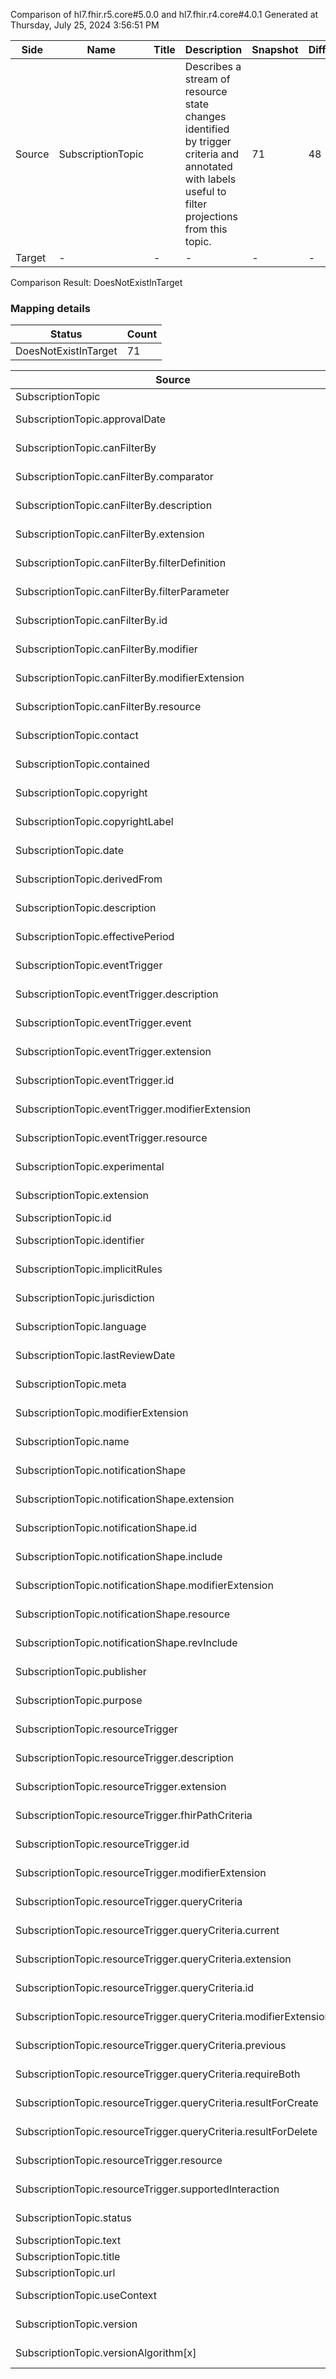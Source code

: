 Comparison of hl7.fhir.r5.core#5.0.0 and hl7.fhir.r4.core#4.0.1
Generated at Thursday, July 25, 2024 3:56:51 PM

| Side | Name | Title | Description | Snapshot | Differential |
| --- | --- | --- | --- | --- | --- |
| Source | SubscriptionTopic |  | Describes a stream of resource state changes identified by trigger criteria and annotated with labels useful to filter projections from this topic. | 71 | 48 |
| Target | - | - | - | - | - |


Comparison Result: DoesNotExistInTarget


### Mapping details

| Status | Count |
| ------ | ----- |
DoesNotExistInTarget | 71 |


| Source | Target | Status | Message |
| ------ | ------ | ------ | ------- |
| SubscriptionTopic | - | DoesNotExistInTarget | SubscriptionTopic does not exist in target and has no mapping |
| SubscriptionTopic.approvalDate | - | DoesNotExistInTarget | SubscriptionTopic.approvalDate does not exist in target and has no mapping |
| SubscriptionTopic.canFilterBy | - | DoesNotExistInTarget | SubscriptionTopic.canFilterBy does not exist in target and has no mapping |
| SubscriptionTopic.canFilterBy.comparator | - | DoesNotExistInTarget | SubscriptionTopic.canFilterBy.comparator does not exist in target and has no mapping |
| SubscriptionTopic.canFilterBy.description | - | DoesNotExistInTarget | SubscriptionTopic.canFilterBy.description does not exist in target and has no mapping |
| SubscriptionTopic.canFilterBy.extension | - | DoesNotExistInTarget | SubscriptionTopic.canFilterBy.extension does not exist in target and has no mapping |
| SubscriptionTopic.canFilterBy.filterDefinition | - | DoesNotExistInTarget | SubscriptionTopic.canFilterBy.filterDefinition does not exist in target and has no mapping |
| SubscriptionTopic.canFilterBy.filterParameter | - | DoesNotExistInTarget | SubscriptionTopic.canFilterBy.filterParameter does not exist in target and has no mapping |
| SubscriptionTopic.canFilterBy.id | - | DoesNotExistInTarget | SubscriptionTopic.canFilterBy.id does not exist in target and has no mapping |
| SubscriptionTopic.canFilterBy.modifier | - | DoesNotExistInTarget | SubscriptionTopic.canFilterBy.modifier does not exist in target and has no mapping |
| SubscriptionTopic.canFilterBy.modifierExtension | - | DoesNotExistInTarget | SubscriptionTopic.canFilterBy.modifierExtension does not exist in target and has no mapping |
| SubscriptionTopic.canFilterBy.resource | - | DoesNotExistInTarget | SubscriptionTopic.canFilterBy.resource does not exist in target and has no mapping |
| SubscriptionTopic.contact | - | DoesNotExistInTarget | SubscriptionTopic.contact does not exist in target and has no mapping |
| SubscriptionTopic.contained | - | DoesNotExistInTarget | SubscriptionTopic.contained does not exist in target and has no mapping |
| SubscriptionTopic.copyright | - | DoesNotExistInTarget | SubscriptionTopic.copyright does not exist in target and has no mapping |
| SubscriptionTopic.copyrightLabel | - | DoesNotExistInTarget | SubscriptionTopic.copyrightLabel does not exist in target and has no mapping |
| SubscriptionTopic.date | - | DoesNotExistInTarget | SubscriptionTopic.date does not exist in target and has no mapping |
| SubscriptionTopic.derivedFrom | - | DoesNotExistInTarget | SubscriptionTopic.derivedFrom does not exist in target and has no mapping |
| SubscriptionTopic.description | - | DoesNotExistInTarget | SubscriptionTopic.description does not exist in target and has no mapping |
| SubscriptionTopic.effectivePeriod | - | DoesNotExistInTarget | SubscriptionTopic.effectivePeriod does not exist in target and has no mapping |
| SubscriptionTopic.eventTrigger | - | DoesNotExistInTarget | SubscriptionTopic.eventTrigger does not exist in target and has no mapping |
| SubscriptionTopic.eventTrigger.description | - | DoesNotExistInTarget | SubscriptionTopic.eventTrigger.description does not exist in target and has no mapping |
| SubscriptionTopic.eventTrigger.event | - | DoesNotExistInTarget | SubscriptionTopic.eventTrigger.event does not exist in target and has no mapping |
| SubscriptionTopic.eventTrigger.extension | - | DoesNotExistInTarget | SubscriptionTopic.eventTrigger.extension does not exist in target and has no mapping |
| SubscriptionTopic.eventTrigger.id | - | DoesNotExistInTarget | SubscriptionTopic.eventTrigger.id does not exist in target and has no mapping |
| SubscriptionTopic.eventTrigger.modifierExtension | - | DoesNotExistInTarget | SubscriptionTopic.eventTrigger.modifierExtension does not exist in target and has no mapping |
| SubscriptionTopic.eventTrigger.resource | - | DoesNotExistInTarget | SubscriptionTopic.eventTrigger.resource does not exist in target and has no mapping |
| SubscriptionTopic.experimental | - | DoesNotExistInTarget | SubscriptionTopic.experimental does not exist in target and has no mapping |
| SubscriptionTopic.extension | - | DoesNotExistInTarget | SubscriptionTopic.extension does not exist in target and has no mapping |
| SubscriptionTopic.id | - | DoesNotExistInTarget | SubscriptionTopic.id does not exist in target and has no mapping |
| SubscriptionTopic.identifier | - | DoesNotExistInTarget | SubscriptionTopic.identifier does not exist in target and has no mapping |
| SubscriptionTopic.implicitRules | - | DoesNotExistInTarget | SubscriptionTopic.implicitRules does not exist in target and has no mapping |
| SubscriptionTopic.jurisdiction | - | DoesNotExistInTarget | SubscriptionTopic.jurisdiction does not exist in target and has no mapping |
| SubscriptionTopic.language | - | DoesNotExistInTarget | SubscriptionTopic.language does not exist in target and has no mapping |
| SubscriptionTopic.lastReviewDate | - | DoesNotExistInTarget | SubscriptionTopic.lastReviewDate does not exist in target and has no mapping |
| SubscriptionTopic.meta | - | DoesNotExistInTarget | SubscriptionTopic.meta does not exist in target and has no mapping |
| SubscriptionTopic.modifierExtension | - | DoesNotExistInTarget | SubscriptionTopic.modifierExtension does not exist in target and has no mapping |
| SubscriptionTopic.name | - | DoesNotExistInTarget | SubscriptionTopic.name does not exist in target and has no mapping |
| SubscriptionTopic.notificationShape | - | DoesNotExistInTarget | SubscriptionTopic.notificationShape does not exist in target and has no mapping |
| SubscriptionTopic.notificationShape.extension | - | DoesNotExistInTarget | SubscriptionTopic.notificationShape.extension does not exist in target and has no mapping |
| SubscriptionTopic.notificationShape.id | - | DoesNotExistInTarget | SubscriptionTopic.notificationShape.id does not exist in target and has no mapping |
| SubscriptionTopic.notificationShape.include | - | DoesNotExistInTarget | SubscriptionTopic.notificationShape.include does not exist in target and has no mapping |
| SubscriptionTopic.notificationShape.modifierExtension | - | DoesNotExistInTarget | SubscriptionTopic.notificationShape.modifierExtension does not exist in target and has no mapping |
| SubscriptionTopic.notificationShape.resource | - | DoesNotExistInTarget | SubscriptionTopic.notificationShape.resource does not exist in target and has no mapping |
| SubscriptionTopic.notificationShape.revInclude | - | DoesNotExistInTarget | SubscriptionTopic.notificationShape.revInclude does not exist in target and has no mapping |
| SubscriptionTopic.publisher | - | DoesNotExistInTarget | SubscriptionTopic.publisher does not exist in target and has no mapping |
| SubscriptionTopic.purpose | - | DoesNotExistInTarget | SubscriptionTopic.purpose does not exist in target and has no mapping |
| SubscriptionTopic.resourceTrigger | - | DoesNotExistInTarget | SubscriptionTopic.resourceTrigger does not exist in target and has no mapping |
| SubscriptionTopic.resourceTrigger.description | - | DoesNotExistInTarget | SubscriptionTopic.resourceTrigger.description does not exist in target and has no mapping |
| SubscriptionTopic.resourceTrigger.extension | - | DoesNotExistInTarget | SubscriptionTopic.resourceTrigger.extension does not exist in target and has no mapping |
| SubscriptionTopic.resourceTrigger.fhirPathCriteria | - | DoesNotExistInTarget | SubscriptionTopic.resourceTrigger.fhirPathCriteria does not exist in target and has no mapping |
| SubscriptionTopic.resourceTrigger.id | - | DoesNotExistInTarget | SubscriptionTopic.resourceTrigger.id does not exist in target and has no mapping |
| SubscriptionTopic.resourceTrigger.modifierExtension | - | DoesNotExistInTarget | SubscriptionTopic.resourceTrigger.modifierExtension does not exist in target and has no mapping |
| SubscriptionTopic.resourceTrigger.queryCriteria | - | DoesNotExistInTarget | SubscriptionTopic.resourceTrigger.queryCriteria does not exist in target and has no mapping |
| SubscriptionTopic.resourceTrigger.queryCriteria.current | - | DoesNotExistInTarget | SubscriptionTopic.resourceTrigger.queryCriteria.current does not exist in target and has no mapping |
| SubscriptionTopic.resourceTrigger.queryCriteria.extension | - | DoesNotExistInTarget | SubscriptionTopic.resourceTrigger.queryCriteria.extension does not exist in target and has no mapping |
| SubscriptionTopic.resourceTrigger.queryCriteria.id | - | DoesNotExistInTarget | SubscriptionTopic.resourceTrigger.queryCriteria.id does not exist in target and has no mapping |
| SubscriptionTopic.resourceTrigger.queryCriteria.modifierExtension | - | DoesNotExistInTarget | SubscriptionTopic.resourceTrigger.queryCriteria.modifierExtension does not exist in target and has no mapping |
| SubscriptionTopic.resourceTrigger.queryCriteria.previous | - | DoesNotExistInTarget | SubscriptionTopic.resourceTrigger.queryCriteria.previous does not exist in target and has no mapping |
| SubscriptionTopic.resourceTrigger.queryCriteria.requireBoth | - | DoesNotExistInTarget | SubscriptionTopic.resourceTrigger.queryCriteria.requireBoth does not exist in target and has no mapping |
| SubscriptionTopic.resourceTrigger.queryCriteria.resultForCreate | - | DoesNotExistInTarget | SubscriptionTopic.resourceTrigger.queryCriteria.resultForCreate does not exist in target and has no mapping |
| SubscriptionTopic.resourceTrigger.queryCriteria.resultForDelete | - | DoesNotExistInTarget | SubscriptionTopic.resourceTrigger.queryCriteria.resultForDelete does not exist in target and has no mapping |
| SubscriptionTopic.resourceTrigger.resource | - | DoesNotExistInTarget | SubscriptionTopic.resourceTrigger.resource does not exist in target and has no mapping |
| SubscriptionTopic.resourceTrigger.supportedInteraction | - | DoesNotExistInTarget | SubscriptionTopic.resourceTrigger.supportedInteraction does not exist in target and has no mapping |
| SubscriptionTopic.status | - | DoesNotExistInTarget | SubscriptionTopic.status does not exist in target and has no mapping |
| SubscriptionTopic.text | - | DoesNotExistInTarget | SubscriptionTopic.text does not exist in target and has no mapping |
| SubscriptionTopic.title | - | DoesNotExistInTarget | SubscriptionTopic.title does not exist in target and has no mapping |
| SubscriptionTopic.url | - | DoesNotExistInTarget | SubscriptionTopic.url does not exist in target and has no mapping |
| SubscriptionTopic.useContext | - | DoesNotExistInTarget | SubscriptionTopic.useContext does not exist in target and has no mapping |
| SubscriptionTopic.version | - | DoesNotExistInTarget | SubscriptionTopic.version does not exist in target and has no mapping |
| SubscriptionTopic.versionAlgorithm[x] | - | DoesNotExistInTarget | SubscriptionTopic.versionAlgorithm[x] does not exist in target and has no mapping |

